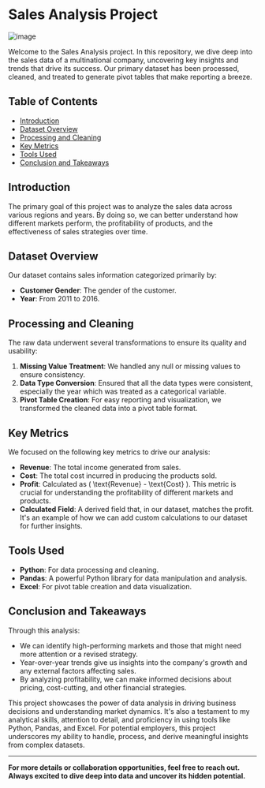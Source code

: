 # Sales Analysis Project

![image](https://github.com/simplyEmmanuel/ExcelDataProjects/assets/57048981/4a59d05c-40a0-4581-9278-b349b0a8d89b)

Welcome to the Sales Analysis project. In this repository, we dive deep into the sales data of a multinational company, uncovering key insights and trends that drive its success. Our primary dataset has been processed, cleaned, and treated to generate pivot tables that make reporting a breeze.

## Table of Contents
- [Introduction](#introduction)
- [Dataset Overview](#dataset-overview)
- [Processing and Cleaning](#processing-and-cleaning)
- [Key Metrics](#key-metrics)
- [Tools Used](#tools-used)
- [Conclusion and Takeaways](#conclusion-and-takeaways)

## Introduction

The primary goal of this project was to analyze the sales data across various regions and years. By doing so, we can better understand how different markets perform, the profitability of products, and the effectiveness of sales strategies over time.

## Dataset Overview

Our dataset contains sales information categorized primarily by:
- **Customer Gender**: The gender of the customer.
- **Year**: From 2011 to 2016.

## Processing and Cleaning

The raw data underwent several transformations to ensure its quality and usability:
1. **Missing Value Treatment**: We handled any null or missing values to ensure consistency.
2. **Data Type Conversion**: Ensured that all the data types were consistent, especially the year which was treated as a categorical variable.
3. **Pivot Table Creation**: For easy reporting and visualization, we transformed the cleaned data into a pivot table format.

## Key Metrics

We focused on the following key metrics to drive our analysis:
- **Revenue**: The total income generated from sales.
- **Cost**: The total cost incurred in producing the products sold.
- **Profit**: Calculated as \( \text{Revenue} - \text{Cost} \). This metric is crucial for understanding the profitability of different markets and products.
- **Calculated Field**: A derived field that, in our dataset, matches the profit. It's an example of how we can add custom calculations to our dataset for further insights.

## Tools Used

- **Python**: For data processing and cleaning.
- **Pandas**: A powerful Python library for data manipulation and analysis.
- **Excel**: For pivot table creation and data visualization.

## Conclusion and Takeaways

Through this analysis:
- We can identify high-performing markets and those that might need more attention or a revised strategy.
- Year-over-year trends give us insights into the company's growth and any external factors affecting sales.
- By analyzing profitability, we can make informed decisions about pricing, cost-cutting, and other financial strategies.

This project showcases the power of data analysis in driving business decisions and understanding market dynamics. It's also a testament to my analytical skills, attention to detail, and proficiency in using tools like Python, Pandas, and Excel. For potential employers, this project underscores my ability to handle, process, and derive meaningful insights from complex datasets.

---

**For more details or collaboration opportunities, feel free to reach out. Always excited to dive deep into data and uncover its hidden potential.**



